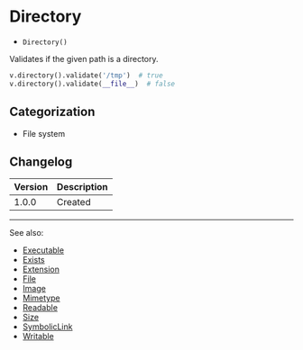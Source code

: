 # Directory

- `Directory()`

Validates if the given path is a directory.

```python
v.directory().validate('/tmp')  # true
v.directory().validate(__file__)  # false
```

## Categorization

- File system

## Changelog

Version | Description
--------|-------------
  1.0.0 | Created

***
See also:

- [Executable](Executable.md)
- [Exists](Exists.md)
- [Extension](Extension.md)
- [File](File.md)
- [Image](Image.md)
- [Mimetype](Mimetype.md)
- [Readable](Readable.md)
- [Size](Size.md)
- [SymbolicLink](SymbolicLink.md)
- [Writable](Writable.md)